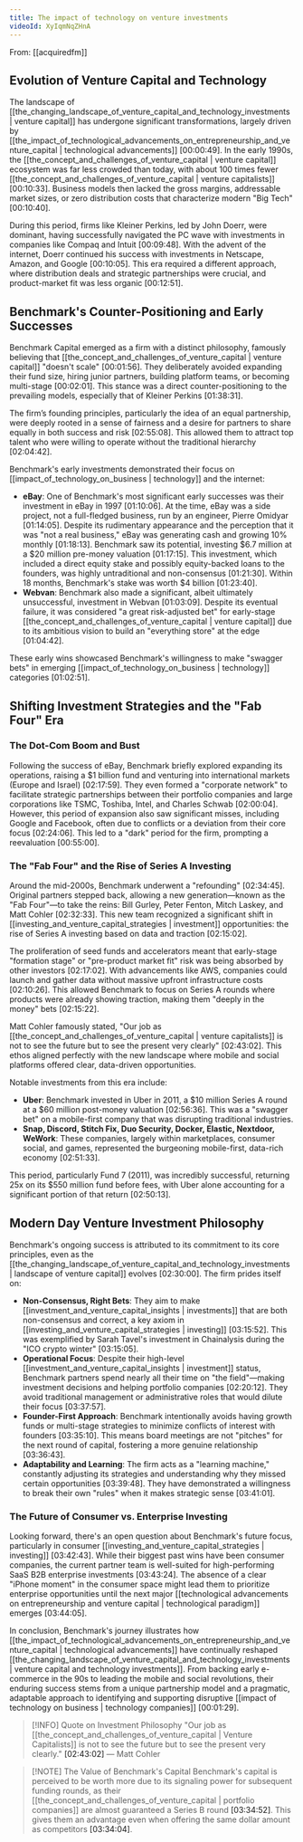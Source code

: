 ```yaml
---
title: The impact of technology on venture investments
videoId: XyIqmNqZHnA
---
```


From: [[acquiredfm]] <br/> 

## Evolution of Venture Capital and Technology

The landscape of [[the_changing_landscape_of_venture_capital_and_technology_investments | venture capital]] has undergone significant transformations, largely driven by [[the_impact_of_technological_advancements_on_entrepreneurship_and_venture_capital | technological advancements]] <a class="yt-timestamp" data-t="00:00:49">[00:00:49]</a>. In the early 1990s, the [[the_concept_and_challenges_of_venture_capital | venture capital]] ecosystem was far less crowded than today, with about 100 times fewer [[the_concept_and_challenges_of_venture_capital | venture capitalists]] <a class="yt-timestamp" data-t="00:10:33">[00:10:33]</a>. Business models then lacked the gross margins, addressable market sizes, or zero distribution costs that characterize modern "Big Tech" <a class="yt-timestamp" data-t="00:10:40">[00:10:40]</a>.

During this period, firms like Kleiner Perkins, led by John Doerr, were dominant, having successfully navigated the PC wave with investments in companies like Compaq and Intuit <a class="yt-timestamp" data-t="00:09:48">[00:09:48]</a>. With the advent of the internet, Doerr continued his success with investments in Netscape, Amazon, and Google <a class="yt-timestamp" data-t="00:10:05">[00:10:05]</a>. This era required a different approach, where distribution deals and strategic partnerships were crucial, and product-market fit was less organic <a class="yt-timestamp" data-t="00:12:51">[00:12:51]</a>.

## Benchmark's Counter-Positioning and Early Successes

Benchmark Capital emerged as a firm with a distinct philosophy, famously believing that [[the_concept_and_challenges_of_venture_capital | venture capital]] "doesn't scale" <a class="yt-timestamp" data-t="00:01:56">[00:01:56]</a>. They deliberately avoided expanding their fund size, hiring junior partners, building platform teams, or becoming multi-stage <a class="yt-timestamp" data-t="00:02:01">[00:02:01]</a>. This stance was a direct counter-positioning to the prevailing models, especially that of Kleiner Perkins <a class="yt-timestamp" data-t="01:38:31">[01:38:31]</a>.

The firm’s founding principles, particularly the idea of an equal partnership, were deeply rooted in a sense of fairness and a desire for partners to share equally in both success and risk <a class="yt-timestamp" data-t="02:55:08">[02:55:08]</a>. This allowed them to attract top talent who were willing to operate without the traditional hierarchy <a class="yt-timestamp" data-t="02:04:42">[02:04:42]</a>.

Benchmark's early investments demonstrated their focus on [[impact_of_technology_on_business | technology]] and the internet:
*   **eBay**: One of Benchmark's most significant early successes was their investment in eBay in 1997 <a class="yt-timestamp" data-t="01:10:06">[01:10:06]</a>. At the time, eBay was a side project, not a full-fledged business, run by an engineer, Pierre Omidyar <a class="yt-timestamp" data-t="01:14:05">[01:14:05]</a>. Despite its rudimentary appearance and the perception that it was "not a real business," eBay was generating cash and growing 10% monthly <a class="yt-timestamp" data-t="01:18:13">[01:18:13]</a>. Benchmark saw its potential, investing $6.7 million at a $20 million pre-money valuation <a class="yt-timestamp" data-t="01:17:15">[01:17:15]</a>. This investment, which included a direct equity stake and possibly equity-backed loans to the founders, was highly untraditional and non-consensus <a class="yt-timestamp" data-t="01:21:30">[01:21:30]</a>. Within 18 months, Benchmark's stake was worth $4 billion <a class="yt-timestamp" data-t="01:23:40">[01:23:40]</a>.
*   **Webvan**: Benchmark also made a significant, albeit ultimately unsuccessful, investment in Webvan <a class="yt-timestamp" data-t="01:03:09">[01:03:09]</a>. Despite its eventual failure, it was considered "a great risk-adjusted bet" for early-stage [[the_concept_and_challenges_of_venture_capital | venture capital]] due to its ambitious vision to build an "everything store" at the edge <a class="yt-timestamp" data-t="01:04:42">[01:04:42]</a>.

These early wins showcased Benchmark's willingness to make "swagger bets" in emerging [[impact_of_technology_on_business | technology]] categories <a class="yt-timestamp" data-t="01:02:51">[01:02:51]</a>.

## Shifting Investment Strategies and the "Fab Four" Era

### The Dot-Com Boom and Bust
Following the success of eBay, Benchmark briefly explored expanding its operations, raising a $1 billion fund and venturing into international markets (Europe and Israel) <a class="yt-timestamp" data-t="02:17:59">[02:17:59]</a>. They even formed a "corporate network" to facilitate strategic partnerships between their portfolio companies and large corporations like TSMC, Toshiba, Intel, and Charles Schwab <a class="yt-timestamp" data-t="02:00:04">[02:00:04]</a>. However, this period of expansion also saw significant misses, including Google and Facebook, often due to conflicts or a deviation from their core focus <a class="yt-timestamp" data-t="02:24:06">[02:24:06]</a>. This led to a "dark" period for the firm, prompting a reevaluation <a class="yt-timestamp" data-t="00:55:00">[00:55:00]</a>.

### The "Fab Four" and the Rise of Series A Investing
Around the mid-2000s, Benchmark underwent a "refounding" <a class="yt-timestamp" data-t="02:34:45">[02:34:45]</a>. Original partners stepped back, allowing a new generation—known as the "Fab Four"—to take the reins: Bill Gurley, Peter Fenton, Mitch Laskey, and Matt Cohler <a class="yt-timestamp" data-t="02:32:33">[02:32:33]</a>. This new team recognized a significant shift in [[investing_and_venture_capital_strategies | investment]] opportunities: the rise of Series A investing based on data and traction <a class="yt-timestamp" data-t="02:15:02">[02:15:02]</a>.

The proliferation of seed funds and accelerators meant that early-stage "formation stage" or "pre-product market fit" risk was being absorbed by other investors <a class="yt-timestamp" data-t="02:17:02">[02:17:02]</a>. With advancements like AWS, companies could launch and gather data without massive upfront infrastructure costs <a class="yt-timestamp" data-t="02:10:26">[02:10:26]</a>. This allowed Benchmark to focus on Series A rounds where products were already showing traction, making them "deeply in the money" bets <a class="yt-timestamp" data-t="02:15:22">[02:15:22]</a>.

Matt Cohler famously stated, "Our job as [[the_concept_and_challenges_of_venture_capital | venture capitalists]] is not to see the future but to see the present very clearly" <a class="yt-timestamp" data-t="02:43:02">[02:43:02]</a>. This ethos aligned perfectly with the new landscape where mobile and social platforms offered clear, data-driven opportunities.

Notable investments from this era include:
*   **Uber**: Benchmark invested in Uber in 2011, a $10 million Series A round at a $60 million post-money valuation <a class="yt-timestamp" data-t="02:56:36">[02:56:36]</a>. This was a "swagger bet" on a mobile-first company that was disrupting traditional industries.
*   **Snap, Discord, Stitch Fix, Duo Security, Docker, Elastic, Nextdoor, WeWork**: These companies, largely within marketplaces, consumer social, and games, represented the burgeoning mobile-first, data-rich economy <a class="yt-timestamp" data-t="02:51:33">[02:51:33]</a>.

This period, particularly Fund 7 (2011), was incredibly successful, returning 25x on its $550 million fund before fees, with Uber alone accounting for a significant portion of that return <a class="yt-timestamp" data-t="02:50:13">[02:50:13]</a>.

## Modern Day Venture Investment Philosophy

Benchmark's ongoing success is attributed to its commitment to its core principles, even as the [[the_changing_landscape_of_venture_capital_and_technology_investments | landscape of venture capital]] evolves <a class="yt-timestamp" data-t="02:30:00">[02:30:00]</a>. The firm prides itself on:
*   **Non-Consensus, Right Bets**: They aim to make [[investment_and_venture_capital_insights | investments]] that are both non-consensus and correct, a key axiom in [[investing_and_venture_capital_strategies | investing]] <a class="yt-timestamp" data-t="03:15:52">[03:15:52]</a>. This was exemplified by Sarah Tavel's investment in Chainalysis during the "ICO crypto winter" <a class="yt-timestamp" data-t="03:15:05">[03:15:05]</a>.
*   **Operational Focus**: Despite their high-level [[investment_and_venture_capital_insights | investment]] status, Benchmark partners spend nearly all their time on "the field"—making investment decisions and helping portfolio companies <a class="yt-timestamp" data-t="02:20:12">[02:20:12]</a>. They avoid traditional management or administrative roles that would dilute their focus <a class="yt-timestamp" data-t="03:37:57">[03:37:57]</a>.
*   **Founder-First Approach**: Benchmark intentionally avoids having growth funds or multi-stage strategies to minimize conflicts of interest with founders <a class="yt-timestamp" data-t="03:35:10">[03:35:10]</a>. This means board meetings are not "pitches" for the next round of capital, fostering a more genuine relationship <a class="yt-timestamp" data-t="03:36:43">[03:36:43]</a>.
*   **Adaptability and Learning**: The firm acts as a "learning machine," constantly adjusting its strategies and understanding why they missed certain opportunities <a class="yt-timestamp" data-t="03:39:48">[03:39:48]</a>. They have demonstrated a willingness to break their own "rules" when it makes strategic sense <a class="yt-timestamp" data-t="03:41:01">[03:41:01]</a>.

### The Future of Consumer vs. Enterprise Investing
Looking forward, there's an open question about Benchmark's future focus, particularly in consumer [[investing_and_venture_capital_strategies | investing]] <a class="yt-timestamp" data-t="03:42:43">[03:42:43]</a>. While their biggest past wins have been consumer companies, the current partner team is well-suited for high-performing SaaS B2B enterprise investments <a class="yt-timestamp" data-t="03:43:24">[03:43:24]</a>. The absence of a clear "iPhone moment" in the consumer space might lead them to prioritize enterprise opportunities until the next major [[technological advancements on entrepreneurship and venture capital | technological paradigm]] emerges <a class="yt-timestamp" data-t="03:44:05">[03:44:05]</a>.

In conclusion, Benchmark's journey illustrates how [[the_impact_of_technological_advancements_on_entrepreneurship_and_venture_capital | technological advancements]] have continually reshaped [[the_changing_landscape_of_venture_capital_and_technology_investments | venture capital and technology investments]]. From backing early e-commerce in the 90s to leading the mobile and social revolutions, their enduring success stems from a unique partnership model and a pragmatic, adaptable approach to identifying and supporting disruptive [[impact of technology on business | technology companies]] <a class="yt-timestamp" data-t="00:01:29">[00:01:29]</a>.

> [!INFO] Quote on Investment Philosophy
> "Our job as [[the_concept_and_challenges_of_venture_capital | Venture Capitalists]] is not to see the future but to see the present very clearly." <a class="yt-timestamp" data-t="02:43:02">[02:43:02]</a>
> — Matt Cohler

> [!NOTE] The Value of Benchmark's Capital
> Benchmark's capital is perceived to be worth more due to its signaling power for subsequent funding rounds, as their [[the_concept_and_challenges_of_venture_capital | portfolio companies]] are almost guaranteed a Series B round <a class="yt-timestamp" data-t="03:34:52">[03:34:52]</a>. This gives them an advantage even when offering the same dollar amount as competitors <a class="yt-timestamp" data-t="03:34:04">[03:34:04]</a>.